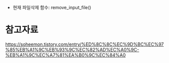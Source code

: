 

- 현재 파일삭제 함수: remove_input_file()



# 참고자료 

https://soheemon.tistory.com/entry/%ED%8C%8C%EC%9D%BC%EC%97%85%EB%A1%9C%EB%93%9C%EC%82%AD%EC%A0%9C-%EB%A1%9C%EC%A7%81%EA%B0%9C%EC%84%A0


